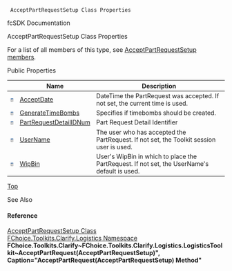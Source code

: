 ﻿     AcceptPartRequestSetup Class Properties                                                   

fcSDK Documentation

AcceptPartRequestSetup Class Properties

For a list of all members of this type, see [AcceptPartRequestSetup members](FChoice.Toolkits.Clarify~FChoice.Toolkits.Clarify.Logistics.AcceptPartRequestSetup_members.md).

Public Properties

|   | Name | Description |
| --- | --- | --- |
| ![Public Property](dotnetimages/publicProperty.png) | [AcceptDate](FChoice.Toolkits.Clarify~FChoice.Toolkits.Clarify.Logistics.AcceptPartRequestSetup~AcceptDate.md) | DateTime the PartRequest was accepted. If not set, the current time is used.   |
| ![Public Property](dotnetimages/publicProperty.png) | [GenerateTimeBombs](FChoice.Toolkits.Clarify~FChoice.Toolkits.Clarify.Logistics.AcceptPartRequestSetup~GenerateTimeBombs.md) | Specifies if timebombs should be created.   |
| ![Public Property](dotnetimages/publicProperty.png) | [PartRequestDetailIDNum](FChoice.Toolkits.Clarify~FChoice.Toolkits.Clarify.Logistics.AcceptPartRequestSetup~PartRequestDetailIDNum.md) | Part Request Detail Identifier   |
| ![Public Property](dotnetimages/publicProperty.png) | [UserName](FChoice.Toolkits.Clarify~FChoice.Toolkits.Clarify.Logistics.AcceptPartRequestSetup~UserName.md) | The user who has accepted the PartRequest. If not set, the Toolkit session user is used.   |
| ![Public Property](dotnetimages/publicProperty.png) | [WipBin](FChoice.Toolkits.Clarify~FChoice.Toolkits.Clarify.Logistics.AcceptPartRequestSetup~WipBin.md) | User's WipBin in which to place the PartRequest. If not set, the UserName's default is used.   |

[Top](#top)

See Also

#### Reference

[AcceptPartRequestSetup Class](FChoice.Toolkits.Clarify~FChoice.Toolkits.Clarify.Logistics.AcceptPartRequestSetup.md)  
[FChoice.Toolkits.Clarify.Logistics Namespace](FChoice.Toolkits.Clarify~FChoice.Toolkits.Clarify.Logistics_namespace.md)  
**FChoice.Toolkits.Clarify~FChoice.Toolkits.Clarify.Logistics.LogisticsToolkit~AcceptPartRequest(AcceptPartRequestSetup)", Caption="AcceptPartRequest(AcceptPartRequestSetup) Method"**